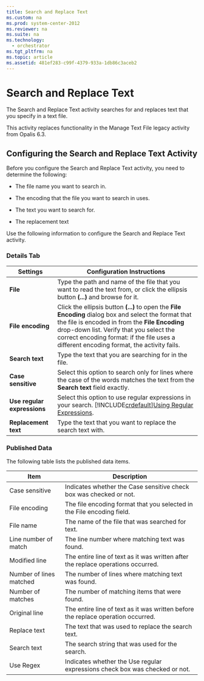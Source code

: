 ```yaml
---
title: Search and Replace Text
ms.custom: na
ms.prod: system-center-2012
ms.reviewer: na
ms.suite: na
ms.technology: 
  - orchestrator
ms.tgt_pltfrm: na
ms.topic: article
ms.assetid: 481ef283-c99f-4379-933a-1db86c3aceb2
---
```

# Search and Replace Text
The Search and Replace Text activity searches for and replaces text that you specify in a text file.

This activity replaces functionality in the Manage Text File legacy activity from Opalis 6.3.

## Configuring the Search and Replace Text Activity
Before you configure the Search and Replace Text activity, you need to determine the following:

-   The file name you want to search in.

-   The encoding that the file you want to search in uses.

-   The text you want to search for.

-   The replacement text

Use the following information to configure the Search and Replace Text activity.

### Details Tab

|Settings|Configuration Instructions|
|------------|------------------------------|
|**File**|Type the path and name of the file that you want to read the text from, or click the ellipsis button **\(...\)** and browse for it.|
|**File encoding**|Click the ellipsis button **\(...\)** to open the **File Encoding** dialog box and select the format that the file is encoded in from the **File Encoding** drop\-down list. Verify that you select the correct encoding format: if the file uses a different encoding format, the activity fails.|
|**Search text**|Type the text that you are searching for in the file.|
|**Case sensitive**|Select this option to search only for lines where the case of the words matches the text from the **Search text** field exactly.|
|**Use regular expressions**|Select this option to use regular expressions in your search. [!INCLUDE[crdefault](./Token/crdefault_md.md)][Using Regular Expressions](assetId:///5f8da032-06a9-4ba0-acc1-29144a08dfca).|
|**Replacement text**|Type the text that you want to replace the search text with.|

### Published Data
The following table lists the published data items.

|Item|Description|
|--------|---------------|
|Case sensitive|Indicates whether the Case sensitive check box was checked or not.|
|File encoding|The file encoding format that you selected in the File encoding field.|
|File name|The name of the file that was searched for text.|
|Line number of match|The line number where matching text was found.|
|Modified line|The entire line of text as it was written after the replace operations occurred.|
|Number of lines matched|The number of lines where matching text was found.|
|Number of matches|The number of matching items that were found.|
|Original line|The entire line of text as it was written before the replace operation occurred.|
|Replace text|The text that was used to replace the search text.|
|Search text|The search string that was used for the search.|
|Use Regex|Indicates whether the Use regular expressions check box was checked or not.|


